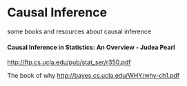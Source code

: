 # Causal Inference
some books and resources about causal inference

#### Causal Inference in Statistics: An Overview  - Judea Pearl   
http://ftp.cs.ucla.edu/pub/stat_ser/r350.pdf


The book of why
http://bayes.cs.ucla.edu/WHY/why-ch1.pdf
